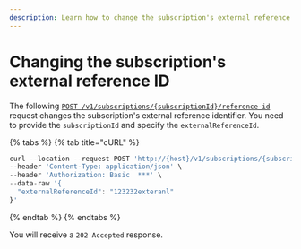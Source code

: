 ```yaml
---
description: Learn how to change the subscription's external reference identifier.
---
```


# Changing the subscription's external reference ID

The following [`POST /v1/subscriptions/{subscriptionId}/reference-id`](https://www.digitalriver.com/docs/commerce-api-reference/#operation/modifyExternalReferenceId) request changes the subscription's external reference identifier. You need to provide the `subscriptionId` and specify the `externalReferenceId`.

{% tabs %}
{% tab title="cURL" %}
```javascript
curl --location --request POST 'http://{host}/v1/subscriptions/{subscriptionId}/reference-id' \
--header 'Content-Type: application/json' \
--header 'Authorization: Basic  ***' \
--data-raw '{
  "externalReferenceId": "123232exteranl"
}'
```
{% endtab %}
{% endtabs %}

You will receive a `202 Accepted` response.
